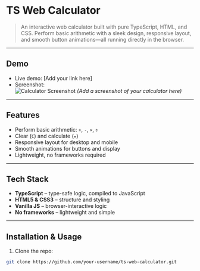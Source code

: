 # TS Web Calculator

> An interactive web calculator built with pure TypeScript, HTML, and CSS. Perform basic arithmetic with a sleek design, responsive layout, and smooth button animations—all running directly in the browser.

---

## Demo
- Live demo: [Add your link here]  
- Screenshot:  
![Calculator Screenshot](./screenshot.png) *(Add a screenshot of your calculator here)*

---

## Features
- Perform basic arithmetic: `+`, `-`, `×`, `÷`  
- Clear (`C`) and calculate (`=`)  
- Responsive layout for desktop and mobile  
- Smooth animations for buttons and display  
- Lightweight, no frameworks required  

---

## Tech Stack
- **TypeScript** – type-safe logic, compiled to JavaScript  
- **HTML5 & CSS3** – structure and styling  
- **Vanilla JS** – browser-interactive logic  
- **No frameworks** – lightweight and simple  

---

## Installation & Usage
1. Clone the repo:  
```bash
git clone https://github.com/your-username/ts-web-calculator.git
